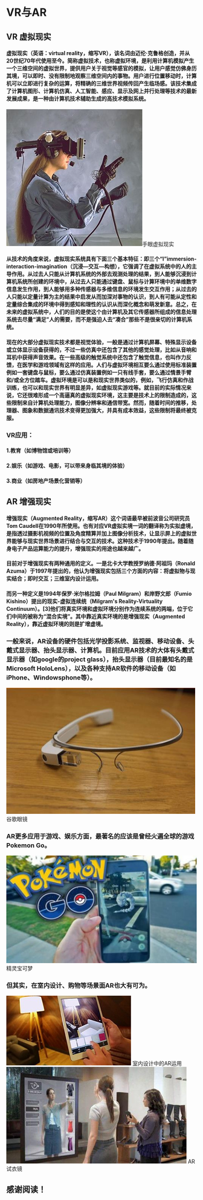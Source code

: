 # VR与AR
## VR 虚拟现实
#### 虚拟现实（英语：virtual reality，缩写VR），该名词由迈伦·克鲁格创造，并从20世纪70年代使用至今。简称虚拟技术，也称虚拟环境，是利用计算机模拟产生一个三维空间的虚拟世界，提供用户关于视觉等感官的模拟，让用户感觉仿佛身历其境，可以即时、没有限制地观察三维空间内的事物。用户进行位置移动时，计算机可以立即进行复杂的运算，将精确的三维世界视频传回产生临场感。该技术集成了计算机图形、计算机仿真、人工智能、感应、显示及网上并行处理等技术的最新发展成果，是一种由计算机技术辅助生成的高技术模拟系统。
![](images/手眼虚拟现实.jpg)手眼虚拟现实
#### 从技术的角度来说，虚拟现实系统具有下面三个基本特征：即三个“I”immersion-interaction-imagination（沉浸—交互—构想），它强调了在虚拟系统中的人的主导作用。从过去人只能从计算机系统的外部去观测处理的结果，到人能够沉浸到计算机系统所创建的环境中，从过去人只能通过键盘、鼠标与计算环境中的单维数字信息发生作用，到人能够用多种传感器与多维信息的环境发生交互作用；从过去的人只能以定量计算为主的结果中启发从而加深对事物的认识，到人有可能从定性和定量综合集成的环境中得到感知和理性的认识从而深化概念和萌发新意。总之，在未来的虚拟系统中，人们的目的是使这个由计算机及其它传感器所组成的信息处理系统去尽量“满足”人的需要，而不是强迫人去“凑合”那些不是很亲切的计算机系统。
#### 现在的大部分虚拟现实技术都是视觉体验，一般是通过计算机屏幕、特殊显示设备或立体显示设备获得的，不过一些仿真中还包含了其他的感觉处理，比如从音响和耳机中获得声音效果。在一些高级的触觉系统中还包含了触觉信息，也叫作力反馈，在医学和游戏领域有这样的应用。人们与虚拟环境相互要么通过使用标准装置例如一套键盘与鼠标，要么通过仿真装置例如一只有线手套，要么通过情景手臂和/或全方位踏车。虚拟环境是可以是和现实世界类似的，例如，飞行仿真和作战训练，也可以和现实世界有明显差异，如虚拟现实游戏等。就目前的实际情况来说，它还很难形成一个高逼真的虚拟现实环境，这主要是技术上的限制造成的，这些限制来自计算机处理能力，图像分辨率和通信带宽。然而，随着时间的推移，处理器、图象和数据通讯技术变得更加强大，并具有成本效益，这些限制将最终被克服。
### VR应用：
#### 1.教育（如博物馆或培训等）
#### 2.娱乐（如游戏、电影，可以带来身临其境的体验）
#### 3.商业（如房地产场景化营销等）
## AR 增强现实
#### 增强现实（Augmented Reality，缩写AR）这个词语最早被前波音公司研究员 Tom Caudell在1990年所使用。也有对应VR虚拟实境一词的翻译称为实拟虚境，是指透过摄影机视频的位置及角度精算并加上图像分析技术，让显示屏上的虚拟世界能够与现实世界场景进行结合与交互的技术。这种技术于1990年提出。随着随身电子产品运算能力的提升，增强现实的用途也越来越广。
#### 目前对于增强现实有两种通用的定义。一是北卡大学教授罗纳德·阿祖玛（Ronald Azuma）于1997年提出的，他认为增强现实包括三个方面的内容：将虚拟物与现实结合；即时交互；三维室内设计运用。
#### 而另一种定义是1994年保罗·米尔格拉姆（Paul Milgram）和岸野文郎（Fumio Kishino）提出的现实-虚拟连续统（Milgram's Reality-Virtuality Continuum）。[3]他们将真实环境和虚拟环境分别作为连续系统的两端，位于它们中间的被称为“混合实境”。其中靠近真实环境的是增强现实（Augmented Reality），靠近虚拟环境的则是扩增虚境。
### 一般来说，AR设备的硬件包括光学投影系统、监视器、移动设备、头戴式显示器、抬头显示器、计算机。目前应用AR技术的大体有头戴式显示器（如google的project glass），抬头显示器（目前最知名的是Microsoft HoloLens），以及各种支持AR软件的移动设备（如iPhone、Windowsphone等）。
![](images/谷歌眼镜.jpg)谷歌眼镜
### AR更多应用于游戏、娱乐方面，最著名的应该是曾经火遍全球的游戏Pokemon Go。
![](images/精灵.jfif)
精灵宝可梦
### 但其实，在室内设计、购物等场景面AR也大有可为。
![](images/室内设计应用.jpg)
室内设计中的AR运用
![](images/AR试衣.jpg)
AR试衣镜
## 感谢阅读！